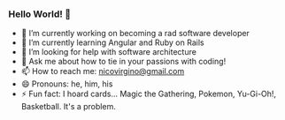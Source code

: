 ### Hello World! 👋


- 🔭 I’m currently working on becoming a rad software developer
- 🌱 I’m currently learning Angular and Ruby on Rails
- 🤔 I’m looking for help with software architecture
- 💬 Ask me about how to tie in your passions with coding!
- 📫 How to reach me: nicovirgino@gmail.com
- 😄 Pronouns: he, him, his
- ⚡ Fun fact: I hoard cards... Magic the Gathering, Pokemon, Yu-Gi-Oh!, Basketball. It's a problem.

